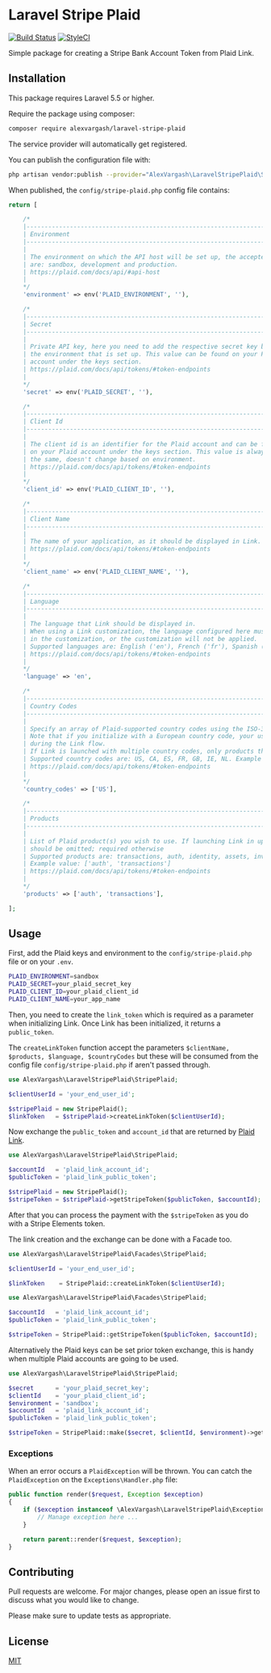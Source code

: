 # Laravel Stripe Plaid

[![Build Status](https://travis-ci.org/alexvargash/laravel-stripe-plaid.svg?branch=master)](https://travis-ci.org/alexvargash/laravel-stripe-plaid)
[![StyleCI](https://github.styleci.io/repos/185878123/shield?branch=master)](https://github.styleci.io/repos/185878123)

Simple package for creating a Stripe Bank Account Token from Plaid Link.

## Installation

This package requires Laravel 5.5 or higher.

Require the package using composer:

```bash
composer require alexvargash/laravel-stripe-plaid
```

The service provider will automatically get registered.

You can publish the configuration file with:

```bash
php artisan vendor:publish --provider="AlexVargash\LaravelStripePlaid\StripePlaidServiceProvider" --tag="config"
```

When published, the `config/stripe-plaid.php` config file contains:

```php
return [

    /*
    |--------------------------------------------------------------------------
    | Environment
    |--------------------------------------------------------------------------
    |
    | The environment on which the API host will be set up, the accepted values
    | are: sandbox, development and production.
    | https://plaid.com/docs/api/#api-host
    |
    */
    'environment' => env('PLAID_ENVIRONMENT', ''),

    /*
    |--------------------------------------------------------------------------
    | Secret
    |--------------------------------------------------------------------------
    |
    | Private API key, here you need to add the respective secret key based on
    | the environment that is set up. This value can be found on your Plaid
    | account under the keys section.
    | https://plaid.com/docs/api/tokens/#token-endpoints
    |
    */
    'secret' => env('PLAID_SECRET', ''),

    /*
    |--------------------------------------------------------------------------
    | Client Id
    |--------------------------------------------------------------------------
    |
    | The client id is an identifier for the Plaid account and can be found
    | on your Plaid account under the keys section. This value is always
    | the same, doesn't change based on environment.
    | https://plaid.com/docs/api/tokens/#token-endpoints
    |
    */
    'client_id' => env('PLAID_CLIENT_ID', ''),

    /*
    |--------------------------------------------------------------------------
    | Client Name
    |--------------------------------------------------------------------------
    |
    | The name of your application, as it should be displayed in Link.
    | https://plaid.com/docs/api/tokens/#token-endpoints
    |
    */
    'client_name' => env('PLAID_CLIENT_NAME', ''),

    /*
    |--------------------------------------------------------------------------
    | Language
    |--------------------------------------------------------------------------
    |
    | The language that Link should be displayed in.
    | When using a Link customization, the language configured here must match the setting
    | in the customization, or the customization will not be applied.
    | Supported languages are: English ('en'), French ('fr'), Spanish ('es'), Dutch ('nl')
    | https://plaid.com/docs/api/tokens/#token-endpoints
    |
    */
    'language' => 'en',

    /*
    |--------------------------------------------------------------------------
    | Country Codes
    |--------------------------------------------------------------------------
    |
    | Specify an array of Plaid-supported country codes using the ISO-3166-1 alpha-2 country code standard.
    | Note that if you initialize with a European country code, your users will see the European consent panel
    | during the Link flow.
    | If Link is launched with multiple country codes, only products that you are enabled for in all countries will be used by Link.
    | Supported country codes are: US, CA, ES, FR, GB, IE, NL. Example value: ['US', 'CA'].
    | https://plaid.com/docs/api/tokens/#token-endpoints
    |
    */
    'country_codes' => ['US'],

    /*
    |--------------------------------------------------------------------------
    | Products
    |--------------------------------------------------------------------------
    |
    | List of Plaid product(s) you wish to use. If launching Link in update mode,
    | should be omitted; required otherwise
    | Supported products are: transactions, auth, identity, assets, investments, liabilities, payment_initiation.
    | Example value: ['auth', 'transactions']
    | https://plaid.com/docs/api/tokens/#token-endpoints
    |
    */
    'products' => ['auth', 'transactions'],

];
```

## Usage

First, add the Plaid keys and environment to the `config/stripe-plaid.php` file or on your `.env`.

```bash
PLAID_ENVIRONMENT=sandbox
PLAID_SECRET=your_plaid_secret_key
PLAID_CLIENT_ID=your_plaid_client_id
PLAID_CLIENT_NAME=your_app_name
```
Then, you need to create the `link_token` which is required as a parameter when initializing Link. Once Link has been initialized, it returns a `public_token`.

The `createLinkToken` function accept the parameters `$clientName, $products, $language, $countryCodes` but these will be consumed from
the config file `config/stripe-plaid.php` if aren't passed through.

```php
use AlexVargash\LaravelStripePlaid\StripePlaid;

$clientUserId = 'your_end_user_id';

$stripePlaid = new StripePlaid();
$linkToken   = $stripePlaid->createLinkToken($clientUserId);
```

Now exchange the `public_token` and `account_id` that are returned by [Plaid Link](https://plaid.com/docs/stripe/#step3).

```php
use AlexVargash\LaravelStripePlaid\StripePlaid;

$accountId   = 'plaid_link_account_id';
$publicToken = 'plaid_link_public_token';

$stripePlaid = new StripePlaid();
$stripeToken = $stripePlaid->getStripeToken($publicToken, $accountId);
```

After that you can process the payment with the `$stripeToken` as you do with a Stripe Elements token.

The link creation and the exchange can be done with a Facade too.

```php
use AlexVargash\LaravelStripePlaid\Facades\StripePlaid;

$clientUserId = 'your_end_user_id';

$linkToken    = StripePlaid::createLinkToken($clientUserId);
```

```php
use AlexVargash\LaravelStripePlaid\Facades\StripePlaid;

$accountId   = 'plaid_link_account_id';
$publicToken = 'plaid_link_public_token';

$stripeToken = StripePlaid::getStripeToken($publicToken, $accountId);
```

Alternatively the Plaid keys can be set prior token exchange, this is handy when multiple Plaid accounts are going to be used.

```php
use AlexVargash\LaravelStripePlaid\StripePlaid;

$secret      = 'your_plaid_secret_key';
$clientId    = 'your_plaid_client_id';
$environment = 'sandbox';
$accountId   = 'plaid_link_account_id';
$publicToken = 'plaid_link_public_token';

$stripeToken = StripePlaid::make($secret, $clientId, $environment)->getStripeToken($publicToken, $accountId);
```

### Exceptions

When an error occurs a `PlaidException` will be thrown. You can catch the `PlaidException` on the `Exceptions\Handler.php` file:

```php
public function render($request, Exception $exception)
{
    if ($exception instanceof \AlexVargash\LaravelStripePlaid\Exceptions\PlaidException) {
        // Manage exception here ...
    }

    return parent::render($request, $exception);
}
```

## Contributing
Pull requests are welcome. For major changes, please open an issue first to discuss what you would like to change.

Please make sure to update tests as appropriate.

## License
[MIT](./LICENSE.md)
